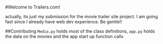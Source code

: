 #Welcome to Trailers.com!

actually, its just my submission for the movie trailer site project. I am going fast since I already have web dev experience. Be gentle!!

##Contributing
`Media.py` holds most of the class definitions, `app.py` holds the data on the movies and the app start up function calls